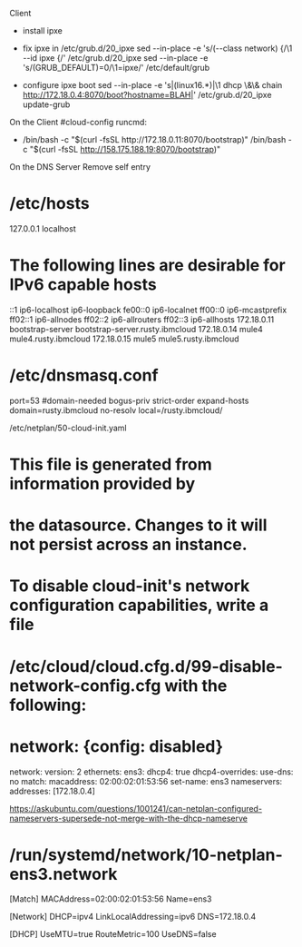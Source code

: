 Client
- install ipxe
- fix ipxe in /etc/grub.d/20_ipxe
  sed --in-place -e 's/\(--class network\) {/\1 --id ipxe {/' /etc/grub.d/20_ipxe
  sed --in-place -e 's/\(GRUB_DEFAULT\)=0/\1=ipxe/' /etc/default/grub

- configure ipxe boot
  sed --in-place -e 's|\(linux16.*\)|\1 dhcp \\\&\\\& chain http://172.18.0.4:8070/boot?hostname=BLAH|' /etc/grub.d/20_ipxe
  update-grub
  


On the Client
#cloud-config
runcmd:
  - /bin/bash -c "$(curl -fsSL http://172.18.0.11:8070/bootstrap)"
    /bin/bash -c "$(curl -fsSL http://158.175.188.19:8070/bootstrap)"

On the DNS Server
Remove self entry
# /etc/hosts
127.0.0.1       localhost

# The following lines are desirable for IPv6 capable hosts
::1     ip6-localhost   ip6-loopback
fe00::0 ip6-localnet
ff00::0 ip6-mcastprefix
ff02::1 ip6-allnodes
ff02::2 ip6-allrouters
ff02::3 ip6-allhosts
172.18.0.11     bootstrap-server  bootstrap-server.rusty.ibmcloud
172.18.0.14     mule4             mule4.rusty.ibmcloud
172.18.0.15     mule5             mule5.rusty.ibmcloud

# /etc/dnsmasq.conf
port=53
#domain-needed
bogus-priv
strict-order
expand-hosts
domain=rusty.ibmcloud
no-resolv
local=/rusty.ibmcloud/

<!-- conf-file=/etc/dhcp.conf
dhcp-range=172.18.0.11,172.18.0.240,255.255.255.0,24h
dhcp-option=option:router,172.18.0.1
dhcp-option=option:dns-server,172.18.0.11
dhcp-option=option:netmask,255.255.255.0

dhcp-host=mule4,172.18.0.14
dhcp-host=mule5,172.18.0.15
dhcp-host=mule6,172.18.0.16 -->

/etc/netplan/50-cloud-init.yaml
# This file is generated from information provided by
# the datasource.  Changes to it will not persist across an instance.
# To disable cloud-init's network configuration capabilities, write a file
# /etc/cloud/cloud.cfg.d/99-disable-network-config.cfg with the following:
# network: {config: disabled}
network:
    version: 2
    ethernets:
        ens3:
            dhcp4: true
            dhcp4-overrides:
                use-dns: no
            match:
                macaddress: 02:00:02:01:53:56
            set-name: ens3
            nameservers:
                addresses: [172.18.0.4]

https://askubuntu.com/questions/1001241/can-netplan-configured-nameservers-supersede-not-merge-with-the-dhcp-nameserve
#  /run/systemd/network/10-netplan-ens3.network
[Match]
MACAddress=02:00:02:01:53:56
Name=ens3

[Network]
DHCP=ipv4
LinkLocalAddressing=ipv6
DNS=172.18.0.4

[DHCP]
UseMTU=true
RouteMetric=100
UseDNS=false

